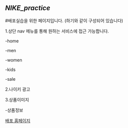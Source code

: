 ## *NIKE_practice*

#배포실습을 위한 페이지입니다. (하기와 같이 구성되어 있습니다)

1.상단 nav 메뉴를 통해 원하는 서비스에 접근 가능합니다.

-home

-men

-women

-kids

-sale

2.나이키 광고

3.상품이미지

-상품정보




[배포 홈페이지](https://jhwebs.github.io/nike_practice/)



